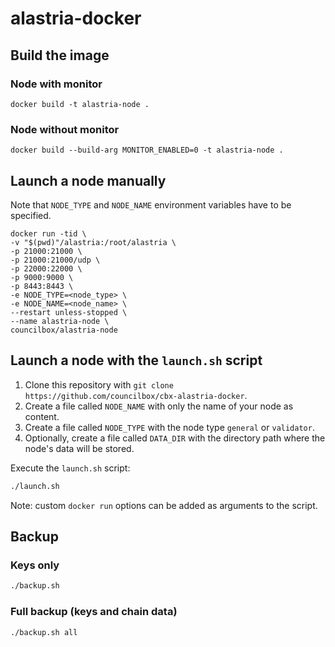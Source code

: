 # alastria-docker

## Build the image
### Node with monitor
```
docker build -t alastria-node .
```

### Node without monitor
```
docker build --build-arg MONITOR_ENABLED=0 -t alastria-node .
```

## Launch a node manually
Note that `NODE_TYPE` and `NODE_NAME` environment variables have to be specified.
```
docker run -tid \
-v "$(pwd)"/alastria:/root/alastria \
-p 21000:21000 \
-p 21000:21000/udp \
-p 22000:22000 \
-p 9000:9000 \
-p 8443:8443 \
-e NODE_TYPE=<node_type> \
-e NODE_NAME=<node_name> \
--restart unless-stopped \
--name alastria-node \
councilbox/alastria-node
```

## Launch a node with the `launch.sh` script
1. Clone this repository with `git clone https://github.com/councilbox/cbx-alastria-docker`.
2. Create a file called `NODE_NAME` with only the name of your node as content.
3. Create a file called `NODE_TYPE` with the node type `general` or `validator`.
4. Optionally, create a file called `DATA_DIR` with the directory path where the node's data will be stored.

Execute the `launch.sh` script:
```bash
./launch.sh
```

Note: custom `docker run` options can be added as arguments to the script.

## Backup
### Keys only
```bash
./backup.sh
```

### Full backup (keys and chain data)
```bash
./backup.sh all
```
